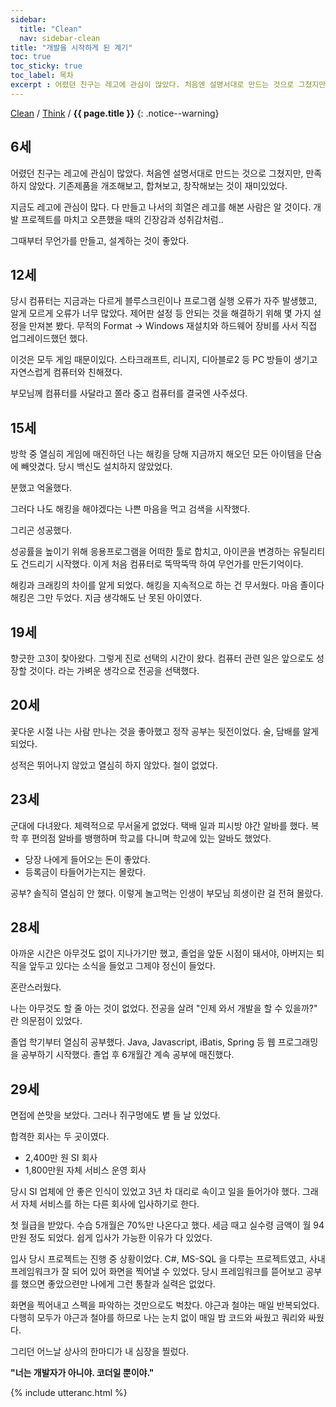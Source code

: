 ```yaml
---
sidebar:
  title: "Clean"
  nav: sidebar-clean
title: "개발을 시작하게 된 계기"
toc: true
toc_sticky: true
toc_label: 목차
excerpt : 어렸던 친구는 레고에 관심이 많았다. 처음엔 설명서대로 만드는 것으로 그쳤지만, 만족하지 않았다. 기존제품을 개조해보고, 합쳐보고, 창작해보는 것이 재미있었다.
---
```

[Clean](/clean/) / [Think](/clean/think/) / **{{ page.title }}**
{: .notice--warning}

## 6세
어렸던 친구는 레고에 관심이 많았다.
처음엔 설명서대로 만드는 것으로 그쳤지만, 만족하지 않았다. 기존제품을 개조해보고, 합쳐보고, 창작해보는 것이 재미있었다.

지금도 레고에 관심이 많다. 다 만들고 나서의 희열은 레고를 해본 사람은 알 것이다.
개발 프로젝트를 마치고 오픈했을 때의 긴장감과 성취감처럼..

그때부터 무언가를 만들고, 설계하는 것이 좋았다.

## 12세

당시 컴퓨터는 지금과는 다르게 블루스크린이나 프로그램 실행 오류가 자주 발생했고, 알게 모르게 오류가 너무 많았다. 제어판 설정 등 안되는 것을 해결하기 위해 몇 가지 설정을 만져본 봤다. 무적의 Format -> Windows 재설치와 하드웨어 장비를 사서 직접 업그레이드했던 했다.

이것은 모두 게임 때문이있다.
스타크래프트, 리니지, 디아블로2 등 PC 방들이 생기고 자연스럽게 컴퓨터와 친해졌다.

부모님께 컴퓨터를 사달라고 쫄라 중고 컴퓨터를 결국엔 사주셨다.

## 15세
방학 중 열심히 게임에 매진하던 나는 해킹을 당해 지금까지 해오던 모든 아이템을 단숨에 빼앗겼다.
당시 백신도 설치하지 않았었다.

분했고 억울했다. 

그러다 나도 해킹을 해야겠다는 나쁜 마음을 먹고 검색을 시작했다.

그리곤 성공했다.

성공률을 높이기 위해 응용프로그램을 어떠한 툴로 합치고, 아이콘을 변경하는 유틸리티도 건드리기 시작했다.
이게 처음 컴퓨터로 뚝딱뚝딱 하여 무언가를 만든기억이다.

해킹과 크래킹의 차이를 알게 되었다. 
해킹을 지속적으로 하는 건 무서웠다.
마음 졸이다 해킹은 그만 두었다.
지금 생각해도 난 못된 아이였다.

## 19세
향긋한 고3이 찾아왔다.
그렇게 진로 선택의 시간이 왔다.
컴퓨터 관련 일은 앞으로도 성장할 것이다. 라는 가벼운 생각으로 전공을 선택했다.

## 20세
꽃다운 시절 나는 사람 만나는 것을 좋아했고 정작 공부는 뒷전이었다.
술, 담배를 알게 되었다.

성적은 뛰어나지 않았고 열심히 하지 않았다. 철이 없었다.

## 23세
군대에 다녀왔다. 체력적으로 무서울게 없었다.
택배 일과 피시방 야간 알바를 했다.
복학 후 편의점 알바를 뱅행하며 학교를 다니며 학교에 있는 알바도 했었다.

- 당장 나에게 들어오는 돈이 좋았다.
- 등록금이 타들어가는지는 몰랐다.

공부? 솔직히 열심히 안 했다.
이렇게 놀고먹는 인생이 부모님 희생이란 걸 전혀 몰랐다.

## 28세
아까운 시간은 아무것도 없이 지나가기만 했고,
졸업을 앞둔 시점이 돼서야, 아버지는 퇴직을 앞두고 있다는 소식을 들었고 그제야 정신이 들었다.

혼란스러웠다. 

나는 아무것도 할 줄 아는 것이 없었다.
전공을 살려 "인제 와서 개발을 할 수 있을까?" 란 의문점이 있었다.

졸업 학기부터 열심히 공부했다. Java, Javascript, iBatis, Spring 등 웹 프로그래밍을 공부하기 시작했다.
졸업 후 6개월간 계속 공부에 매진했다.

## 29세
면접에 쓴맛을 보았다. 그러나 쥐구멍에도 볕 들 날 있었다.

합격한 회사는 두 곳이였다.

- 2,400만 원 SI 회사
- 1,800만원 자체 서비스 운영 회사

당시 SI 업체에 안 좋은 인식이 있었고 3년 차 대리로 속이고 일을 들어가야 했다.
그래서 자체 서비스를 하는 다른 회사에 입사하기로 한다.

첫 월급을 받았다. 수습 5개월은 70%만 나온다고 했다. 세금 때고 실수령 금액이 월 94만원 정도 되었다. 쉽게 입사가 가능한 이유가 다 있었다.

입사 당시 프로젝트는 진행 중 상황이었다.
C#, MS-SQL 을 다루는 프로젝트였고, 사내 프레임워크가 잘 되어 있어 화면을 찍어낼 수 있었다.
당시 프레임워크를 뜯어보고 공부를 했으면 좋았으련만 나에게 그런 통찰과 실력은 없었다.

화면을 찍어내고 스펙을 파악하는 것만으로도 벅찼다.
야근과 철야는 매일 반복되었다.
다행히 모두가 야근과 철야를 하므로 나는 눈치 없이 매일 밤 코드와 싸웠고 쿼리와 싸웠다.

그리던 어느날 상사의 한마디가 내 심장을 찔렀다.

**"너는 개발자가 아니야. 코더일 뿐이야."**

{% include utteranc.html %}

